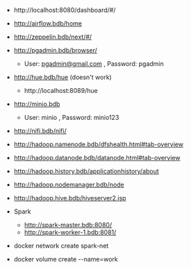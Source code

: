    * http://localhost:8080/dashboard/#/
   * http://airflow.bdb/home
   * http://zeppelin.bdb/next/#/
   * http://pgadmin.bdb/browser/
      * User: pgadmin@gmail.com , Password: pgadmin
   * http://hue.bdb/hue (doesn't work)
      * http://localhost:8089/hue
   * http://minio.bdb
      * User: minio , Password: minio123
   * http://nifi.bdb/nifi/
   * http://hadoop.namenode.bdb/dfshealth.html#tab-overview
   * http://hadoop.datanode.bdb/datanode.html#tab-overview
   * http://hadoop.history.bdb/applicationhistory/about
   * http://hadoop.nodemanager.bdb/node
   * http://hadoop.hive.bdb/hiveserver2.jsp
   * Spark
      * http://spark-master.bdb:8080/
      * http://spark-worker-1.bdb:8081/
   
       
   * docker network create spark-net
   * docker volume create --name=work
